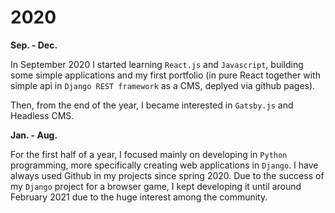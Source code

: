 # 2020

**Sep. - Dec.**

In September 2020 I started learning `React.js` and `Javascript`, building some simple applications and my first portfolio (in pure React together with simple api in `Django REST framework` as a CMS, deplyed via github pages).

Then, from the end of the year, I became interested in `Gatsby.js` and Headless CMS.

**Jan. - Aug.**

For the first half of a year, I focused mainly on developing in `Python` programming, more specifically creating web applications in `Django`. I have always used Github in my projects since spring 2020. Due to the success of my `Django` project for a browser game, I kept developing it until around February 2021 due to the huge interest among the community.
